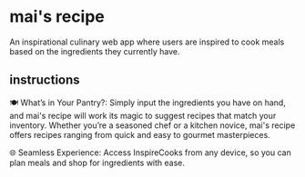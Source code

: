 # mai's recipe
An inspirational culinary web app where users are inspired to cook meals based on the ingredients they currently have.

## instructions 
🍽️ What’s in Your Pantry?: Simply input the ingredients you have on hand, and mai's recipe will work its magic to suggest recipes that match your inventory. Whether you’re a seasoned chef or a kitchen novice, mai's recipe offers recipes ranging from quick and easy to gourmet masterpieces.

🌐 Seamless Experience: Access InspireCooks from any device, so you can plan meals and shop for ingredients with ease.